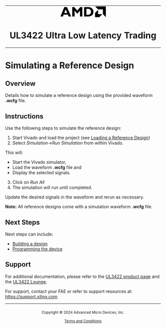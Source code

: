 <table class="sphinxhide" width="100%">
 <tr width="100%">
    <td align="center"><img src="https://raw.githubusercontent.com/Xilinx/Image-Collateral/main/xilinx-logo.png" width="30%"/><h1>UL3422 Ultra Low Latency Trading</h1>
    </td>
 </tr>
</table>

# Simulating a Reference Design

## Overview

Details how to simulate a reference design using the provided waveform **.wcfg** file.

## Instructions

Use the following steps to simulate the reference design:

1. Start Vivado and load the project (see [Loading a Reference Design](./loading_ref_proj.md))
2. Select *Simulation->Run Simulation* from within Vivado.  

This will:
 * Start the Vivado simulator,
 * Load the waveform **.wcfg** file and
 * Display the selected signals.
3. Click on *Run All*
4. The simulation will run until completed.

Update the desired signals in the waveform and rerun as necessary.

**Note:** All reference designs come with a simulation waveform **.wcfg** file.

## Next Steps

Next steps can include:

* [Building a design](building_a_design.md#Overview)
* [Programming the device](programming_the_device.md#Overview)

## Support

For additional documentation, please refer to the [UL3422 product page](https://www.xilinx.com/products/boards-and-kits/alveo/ul3422.html) and the [UL3422 Lounge](https://www.xilinx.com/member/ull-ea.html).

For support, contact your FAE or refer to support resources at: <https://support.xilinx.com>


<hr class="sphinxhide"></hr>

<p class="sphinxhide" align="center"><sub>Copyright © 2024 Advanced Micro Devices, Inc.</sub></p>

<p class="sphinxhide" align="center"><sup><a href="https://www.amd.com/en/corporate/copyright">Terms and Conditions</a></sup></p>
